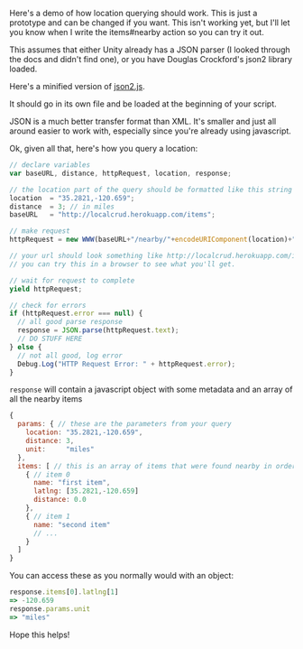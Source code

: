 Here's a demo of how location querying should work. This is just a prototype and can be changed if you want. This isn't working yet, but I'll let you know when I write the items#nearby action so you can try it out.

This assumes that either Unity already has a JSON parser (I looked through the docs and didn't find one), or you have Douglas Crockford's json2 library loaded.

Here's a minified version of [json2.js](http://localcrud.herokuapp.com/demos/json2.js).

It should go in its own file and be loaded at the beginning of your script.

JSON is a much better transfer format than XML. It's smaller and just all around easier to work with, especially since you're already using javascript.

Ok, given all that, here's how you query a location:

```javascript
// declare variables
var baseURL, distance, httpRequest, location, response;

// the location part of the query should be formatted like this string
location  = "35.2821,-120.659";
distance  = 3; // in miles
baseURL   = "http://localcrud.herokuapp.com/items";

// make request
httpRequest = new WWW(baseURL+"/nearby/"+encodeURIComponent(location)+"/"+encodeURIComponent(distance)+"/miles.json");

// your url should look something like http://localcrud.herokuapp.com/items/nearby/35.2821%2C-120.659/3/miles.json
// you can try this in a browser to see what you'll get.

// wait for request to complete
yield httpRequest;

// check for errors
if (httpRequest.error === null) {
  // all good parse response
  response = JSON.parse(httpRequest.text);
  // DO STUFF HERE
} else {
  // not all good, log error
  Debug.Log("HTTP Request Error: " + httpRequest.error);
}
```

`response` will contain a javascript object with some metadata and an array of all the nearby items

```javascript
{
  params: { // these are the parameters from your query 
    location: "35.2821,-120.659",
    distance: 3,
    unit:     "miles"
  },
  items: [ // this is an array of items that were found nearby in order of distance
    { // item 0
      name: "first item",
      latlng: [35.2821,-120.659]
      distance: 0.0
    },
    { // item 1
      name: "second item"
      // ...
    }
  ]
}
```

You can access these as you normally would with an object:

```javascript
response.items[0].latlng[1]
=> -120.659
response.params.unit
=> "miles"
```
Hope this helps!